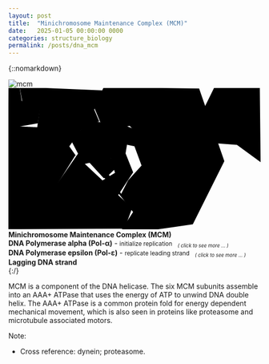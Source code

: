 ```yaml
---
layout: post
title:  "Minichromosome Maintenance Complex (MCM)"
date:   2025-01-05 00:00:00 0000
categories: structure_biology
permalink: /posts/dna_mcm
---
```

{::nomarkdown}
<div class='imageWrapper'>
<img class="image0" src="{{ site.baseurl }}/assets/images/dna002.jpg" alt="mcm">
<svg viewBox="0 0 160 90" class='image-area'>
<!--#######################-->
<defs>
<mask id="myMask_0"><rect width="100%" height="100%" fill="white"/>
  <path id="path_0" class="path" d="m121 0.35 16 46-20 40-22 3.2h-23l7.1-11-9.4-12-8.7-9.6-0.53 0.18-11-12 15-1.4 3.9 6.9-4.6 4.4 7.8 12 4.4-8.5 8.5-9.4-4.8-13 2.3-7.1-5.1-5.1-13 3.2-3.2 0.35-6.2-15 6-13z"/></mask>
<mask id="myMask_1"><rect width="100%" height="100%" fill="white"/>
  <path id="path_1" class="path" d="m160 47-15-11-15-1.1-6.4-21 6.9-14 29-0.53z"/></mask>
<mask id="myMask_2"><rect width="100%" height="100%" fill="white"/>
  <path id="path_2" class="path" d="m55 21 5.7 1.2 4.8 22-17 3.9 30 28-4.8 13-74 0.35 0.35-90 7-0.36 1.4 9.2 12 3.1-1.8 11-17 3 16 15 0.069 9.6-12-5.9-0.53 18 23 2.5 16-23-4.6-8.7 6.4-6.4 2.5-7.6z"/></mask>
<mask id="myMask_3"><rect width="100%" height="100%" fill="white"/>
  <path id="path_3" class="path" d="m7.1-0.71 2 11 11 1.6s-1.8 13-1.8 13-18-0.89-18-0.89l0.89 12 15 3.4v8.7l-17-8.3 0.35 24 28 2.7 15-24 8.9 21 8 5.1 9.8-0.18 9.9-15-4.8-12 0.89-5.5 12 2.5-1.1-10-12-4.6-15 3.9 5.1 15 3.4 11-12 7.3-17-24 10-14 9-1.8-3.2-7.6 6.9-12z"/></mask>
</defs>
<!--#######################-->
<rect mask="url(#myMask_0)" class="background" id="background_0"/>
<rect mask="url(#myMask_1)" class="background" id="background_1"/>
<rect mask="url(#myMask_2)" class="background" id="background_2"/>
<rect mask="url(#myMask_3)" class="background" id="background_3"/>
<!--#######################-->
<use href="#path_0" class="shape" id="select_0"/>
<a href="{{site.baseurl}}/posts/dna_pol_alpha"><use href="#path_1" class="shape" id="select_1"/></a>
<a href="{{site.baseurl}}/posts/dna_pol_epsilon"><use href="#path_2" class="shape" id="select_2"/></a>
<use href="#path_3" class="shape" id="select_3"/>
</svg>
<!--#######################-->
<div class="overlay" id="textbox_0" ><b> Minichromosome Maintenance Complex (MCM) </b></div>
<div class="overlay" id="textbox_1" ><b>DNA Polymerase alpha (Pol-&alpha;)</b> - <small>
initialize replication  <sub><i> &ensp; ( click to see more ... )</i></sub></small></div>
<div class="overlay" id="textbox_2" ><b> DNA Polymerase epsilon (Pol-&epsilon;)</b> - <small>
replicate leading strand  <sub><i> &ensp; ( click to see more ... )</i></sub></small></div>
<div class="overlay" id="textbox_3" ><b> Lagging DNA strand</b></div>
</div>
{:/}

MCM is a component of the DNA helicase. The six MCM subunits assemble into an AAA+ ATPase that uses the energy of ATP to unwind DNA double helix. The AAA+ ATPase is a common protein fold for energy dependent mechanical movement, which is also seen in proteins like proteasome and microtubule associated motors.


Note:
- Cross reference: dynein; proteasome.
